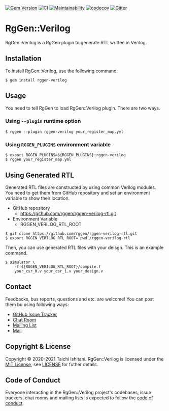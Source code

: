 [![Gem Version](https://badge.fury.io/rb/rggen-verilog.svg)](https://badge.fury.io/rb/rggen-verilog)
[![CI](https://github.com/rggen/rggen-verilog/workflows/CI/badge.svg)](https://github.com/rggen/rggen-verilog/actions?query=workflow%3ACI)
[![Maintainability](https://api.codeclimate.com/v1/badges/7a4090f4a7c21d29036c/maintainability)](https://codeclimate.com/github/rggen/rggen-verilog/maintainability)
[![codecov](https://codecov.io/gh/rggen/rggen-verilog/branch/master/graph/badge.svg)](https://codecov.io/gh/rggen/rggen-verilog)
[![Gitter](https://badges.gitter.im/rggen/rggen.svg)](https://gitter.im/rggen/rggen?utm_source=badge&utm_medium=badge&utm_campaign=pr-badge)

# RgGen::Verilog

RgGen::Verilog is a RgGen plugin to generate RTL written in Verilog.

## Installation

To install RgGen::Verilog, use the following command:

```
$ gem install rggen-verilog
```

## Usage

You need to tell RgGen to load RgGen::Verilog plugin. There are two ways.

### Using `--plugin` runtime option

```
$ rggen --plugin rggen-verilog your_register_map.yml
```

### Using `RGGEN_PLUGINS` environment variable

```
$ export RGGEN_PLUGINS=${RGGEN_PLUGINS}:rggen-verilog
$ rggen your_register_map.yml
```

## Using Generated RTL

Generated RTL files are constructed by using common Verilog modules.
You need to get them from GitHub repository and set an environment variable to show their location.

* GitHub repository
    * https://github.com/rggen/rggen-verilog-rtl.git
* Environment Variable
    * RGGEN_VERILOG_RTL_ROOT

```
$ git clone https://github.com/rggen/rggen-verilog-rtl.git
$ export RGGEN_VERILOG_RTL_ROOT=`pwd`/rggen-verilog-rtl
```

Then, you can use generated RTL files with your deisgn. This is an example command.

```
$ simulator \
    -f ${RGGEN_VERILOG_RTL_ROOT}/compile.f
    your_csr_0.v your_csr_1.v your_design.v
```

## Contact

Feedbacks, bus reports, questions and etc. are welcome! You can post them bu using following ways:

* [GitHub Issue Tracker](https://github.com/rggen/rggen-verilog/issues)
* [Chat Room](https://gitter.im/rggen/rggen)
* [Mailing List](https://groups.google.com/d/forum/rggen)
* [Mail](mailto:rggen@googlegroups.com)

## Copyright & License

Copyright &copy; 2020-2021 Taichi Ishitani. RgGen::Verilog is licensed under the [MIT License](https://opensource.org/licenses/MIT), see [LICENSE](LICENSE) for futher details.

## Code of Conduct

Everyone interacting in the RgGen::Verilog project's codebases, issue trackers, chat rooms and mailing lists is expected to follow the [code of conduct](https://github.com/rggen/rggen-verilog/blob/master/CODE_OF_CONDUCT.md).
